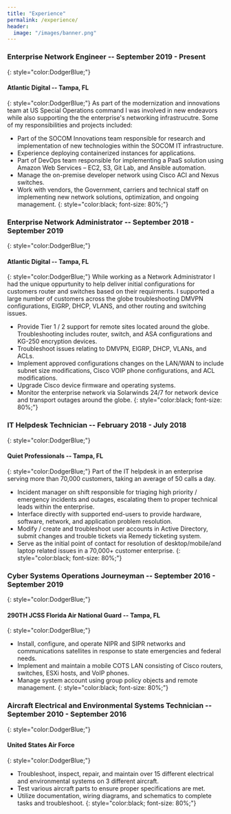 ```yaml
---
title: "Experience"
permalink: /experience/
header:
  image: "/images/banner.png"
---
```




### Enterprise Network Engineer -- September 2019 - Present
{: style="color:DodgerBlue;"}
#### Atlantic Digital -- Tampa, FL 
{: style="color:DodgerBlue;"}
As part of the modernization and innovations team at US Special Operations command I was involved in new endeavors while also supporting the the enterprise's networking infrastrucutre.
Some of my responsibilities and projects included:
*  Part of the SOCOM Innovations team responsible for research and implementation of new technologies within the SOCOM IT infrastructure. 
*  Experience deploying containerized instances for applications.
*  Part of DevOps team responsible for implementing a PaaS solution using Amazon Web Services – EC2, S3, Git Lab, and Ansible automation.
*  Manage the on-premise developer network using Cisco ACI and Nexus switches. 
*  Work with vendors, the Government, carriers and technical staff on implementing new network solutions, optimization, and ongoing management.
{: style="color:black; font-size: 80%;"}

### Enterprise Network Administrator -- September 2018 - September 2019
{: style="color:DodgerBlue;"}
#### Atlantic Digital -- Tampa, FL
{: style="color:DodgerBlue;"}
While working as a Network Administrator I had the unique oppurtunity to help deliver initial configurations for customers router and switches based on their requirments. I supported a large number of customers across the globe troubleshooting DMVPN configurations, EIGRP, DHCP, VLANS, and other routing and switching issues. 
* Provide Tier 1 / 2 support for remote sites located around the globe. Troubleshooting includes router, switch, and ASA configurations and KG-250 encryption devices. 
* Troubleshoot issues relating to DMVPN, EIGRP, DHCP, VLANs, and ACLs.
* Implement approved configurations changes on the LAN/WAN to include subnet size modifications, Cisco VOIP phone configurations, and ACL modifications.  
* Upgrade Cisco device firmware and operating systems.
* Monitor the enterprise network via Solarwinds 24/7 for network device and transport outages around the globe. 
{: style="color:black; font-size: 80%;"}

### IT Helpdesk Technician -- February 2018 - July 2018
{: style="color:DodgerBlue;"}
#### Quiet Professionals -- Tampa, FL
{: style="color:DodgerBlue;"}
Part of the IT helpdesk in an enterprise serving more than 70,000 customers, taking an average of 50 calls a day.
* Incident manager on shift responsible for triaging high priority / emergency incidents and outages, escalating them to proper technical leads within the enterprise. 
* Interface directly with supported end-users to provide hardware, software, network, and application problem resolution. 
* Modify / create and troubleshoot user accounts in Active Directory, submit changes and trouble tickets via Remedy ticketing system. 
* Serve as the initial point of contact for resolution of desktop/mobile/and laptop related issues in a 70,000+ customer enterprise.
{: style="color:black; font-size: 80%;"} 

### Cyber Systems Operations Journeyman -- September 2016 - September 2019
{: style="color:DodgerBlue;"}
#### 290TH JCSS Florida Air National Guard -- Tampa, FL
{: style="color:DodgerBlue;"}
* Install, configure, and operate NIPR and SIPR networks and communications satellites in response to state emergencies and federal needs. 
* Implement and maintain a mobile COTS LAN consisting of Cisco routers, switches, ESXi hosts, and VoIP phones. 
* Manage system account using group policy objects and remote management.
{: style="color:black; font-size: 80%;"}

### Aircraft Electrical and Environmental Systems Technician -- September 2010 - September 2016
{: style="color:DodgerBlue;"}
#### United States Air Force
{: style="color:DodgerBlue;"}
* Troubleshoot, inspect, repair, and maintain over 15 different electrical and environmental systems on 3 different aircraft. 
* Test various aircraft parts to ensure proper specifications are met. 
* Utilize documentation, wiring diagrams, and schematics to complete tasks and troubleshoot.
{: style="color:black; font-size: 80%;"}


